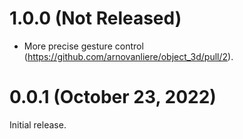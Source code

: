 # 1.0.0 (Not Released)
- More precise gesture control (https://github.com/arnovanliere/object_3d/pull/2).

# 0.0.1 (October 23, 2022)
Initial release.

